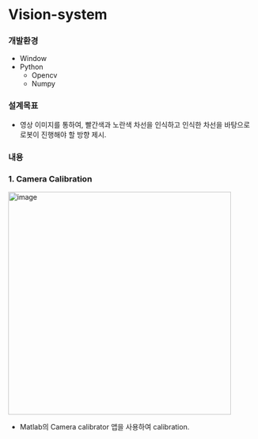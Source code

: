 # Vision-system

### 개발환경
- Window
- Python
  - Opencv
  - Numpy


### 설계목표
- 영상 이미지를 통하여, 빨간색과 노란색 차선을 인식하고 인식한 차선을 바탕으로 로봇이 진행해야 할 방향 제시.

### 내용

### 1. Camera Calibration
<img width="450" alt="image" src="https://github.com/by-hwa/Vision-System/assets/102535447/7f0a0dc3-b979-4536-ae38-daf94dca2065">

- Matlab의 Camera calibrator 앱을 사용하여 calibration​.
